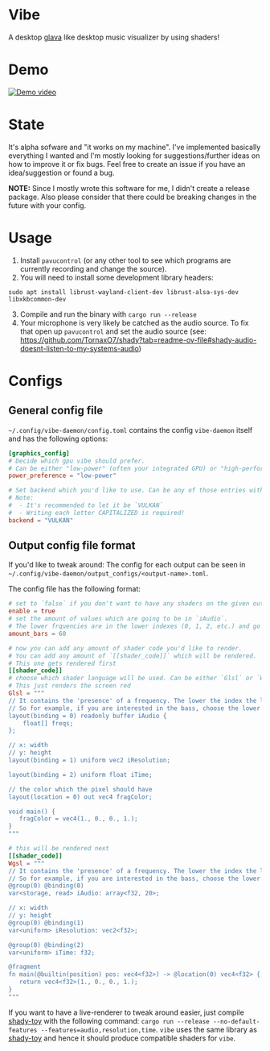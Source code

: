 # Vibe

A desktop [glava] like desktop music visualizer by using shaders!

# Demo

[![Demo video](https://img.youtube.com/vi/557iYiWnXn0/maxresdefault.jpg)](https://www.youtube.com/watch?v=557iYiWnXn0)

# State

It's alpha sofware and "it works on my machine".
I've implemented basically everything I wanted and I'm mostly looking for suggestions/further ideas on how
to improve it or fix bugs. Feel free to create an issue if you have an idea/suggestion or found a bug.

**NOTE:** Since I mostly wrote this software for me, I didn't create a release package. Also please consider that there
could be breaking changes in the future with your config.

# Usage

1. Install `pavucontrol` (or any other tool to see which programs are currently recording and change the source).
2. You will need to install some development library headers:

```
sudo apt install librust-wayland-client-dev librust-alsa-sys-dev libxkbcommon-dev
```

3. Compile and run the binary with `cargo run --release`
4. Your microphone is very likely be catched as the audio source.
   To fix that open up `pavucontrol` and set the audio source (see: https://github.com/TornaxO7/shady?tab=readme-ov-file#shady-audio-doesnt-listen-to-my-systems-audio)

# Configs

## General config file

`~/.config/vibe-daemon/config.toml` contains the config `vibe-daemon` itself and has the following options:

```toml
[graphics_config]
# Decide which gpu vibe should prefer.
# Can be either "low-power" (often your integrated GPU) or "high-performance" (your external GPU)
power_preference = "low-power"

# Set backend which you'd like to use. Can be any of those entries with `pub const <NAME>`: https://docs.rs/wgpu/latest/wgpu/struct.Backends.html#implementations
# Note:
#  - It's recommended to let it be `VULKAN`
#  - Writing each letter CAPITALIZED is required!
backend = "VULKAN"
```

## Output config file format

If you'd like to tweak around:
The config for each output can be seen in `~/.config/vibe-daemon/output_configs/<output-name>.toml`.

The config file has the following format:

```toml
# set to `false` if you don't want to have any shaders on the given output
enable = true
# set the amount of values which are going to be in `iAudio`.
# The lower frquencies are in the lower indexes (0, 1, 2, etc.) and go up the bigger the index is.
amount_bars = 60

# now you can add any amount of shader code you'd like to render.
# You can add any amount of `[[shader_code]]` which will be rendered.
# This one gets rendered first
[[shader_code]]
# choose which shader language will be used. Can be either `Glsl` or `Wgsl`.
# This just renders the screen red
Glsl = """
// It contains the 'presence' of a frequency. The lower the index the lower is its frequency and the other way round.
// So for example, if you are interested in the bass, choose the lower indices.
layout(binding = 0) readonly buffer iAudio {
    float[] freqs;
};

// x: width
// y: height
layout(binding = 1) uniform vec2 iResolution;

layout(binding = 2) uniform float iTime;

// the color which the pixel should have
layout(location = 0) out vec4 fragColor;

void main() {
   fragColor = vec4(1., 0., 0., 1.);
}
"""

# this will be rendered next
[[shader_code]]
Wgsl = """
// It contains the 'presence' of a frequency. The lower the index the lower is its frequency and the other way round.
// So for example, if you are interested in the bass, choose the lower indices.
@group(0) @binding(0)
var<storage, read> iAudio: array<f32, 20>;

// x: width
// y: height
@group(0) @binding(1)
var<uniform> iResolution: vec2<f32>;

@group(0) @binding(2)
var<uniform> iTime: f32;

@fragment
fn main(@builtin(position) pos: vec4<f32>) -> @location(0) vec4<f32> {
   return vec4<f32>(1., 0., 0., 1.);
}
"""
```

If you want to have a live-renderer to tweak around easier, just compile [shady-toy] with the following command: `cargo run --release --no-default-features --features=audio,resolution,time`.
`vibe` uses the same library as [shady-toy] and hence it should produce compatible shaders for `vibe`.

[shady-toy]: https://github.com/TornaxO7/shady/tree/main/shady-toy
[glava]: https://github.com/jarcode-foss/glava
